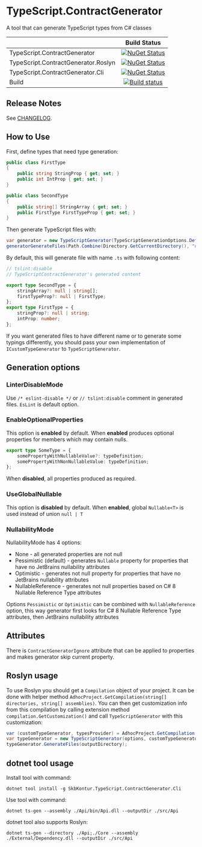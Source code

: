 # TypeScript.ContractGenerator

A tool that can generate TypeScript types from C# classes

|                                     | Build Status |
|-------------------------------------|:--------------: |
| TypeScript.ContractGenerator        | [![NuGet Status](https://img.shields.io/nuget/v/SkbKontur.TypeScript.ContractGenerator.svg)](https://www.nuget.org/packages/SkbKontur.TypeScript.ContractGenerator/) |
| TypeScript.ContractGenerator.Roslyn | [![NuGet Status](https://img.shields.io/nuget/v/SkbKontur.TypeScript.ContractGenerator.Roslyn.svg)](https://www.nuget.org/packages/SkbKontur.TypeScript.ContractGenerator.Roslyn/) |
| TypeScript.ContractGenerator.Cli    | [![NuGet Status](https://img.shields.io/nuget/v/SkbKontur.TypeScript.ContractGenerator.Cli.svg)](https://www.nuget.org/packages/SkbKontur.TypeScript.ContractGenerator.Cli/) |
| Build                               | [![Build status](https://github.com/skbkontur/TypeScript.ContractGenerator/actions/workflows/actions.yml/badge.svg)](https://github.com/skbkontur/TypeScript.ContractGenerator/actions) |


## Release Notes

See [CHANGELOG](CHANGELOG.md).

## How to Use

First, define types that need type generation:

```csharp
public class FirstType
{
    public string StringProp { get; set; }
    public int IntProp { get; set; }
}

public class SecondType
{
    public string[] StringArray { get; set; }
    public FirstType FirstTypeProp { get; set; }
}
```

Then generate TypeScript files with:

```csharp
var generator = new TypeScriptGenerator(TypeScriptGenerationOptions.Default, CustomTypeGenerator.Null, new RootTypesProvider(typeof(SecondType)));
generatorGenerateFiles(Path.Combine(Directory.GetCurrentDirectory(), "output"));
```

By default, this will generate file with name `.ts` with following content:

```ts
// tslint:disable
// TypeScriptContractGenerator's generated content

export type SecondType = {
    stringArray?: null | string[];
    firstTypeProp?: null | FirstType;
};
export type FirstType = {
    stringProp?: null | string;
    intProp: number;
};
```

If you want generated files to have different name or to generate some typings differently, you should pass your own implementation of `ICustomTypeGenerator` to `TypeScriptGenerator`.

## Generation options

### LinterDisableMode

Use `/* eslint-disable */` or `// tslint:disable` comment in generated files. `EsLint` is default option.

### EnableOptionalProperties

This option is **enabled** by default. When **enabled** produces optional properties for members which may contain nulls.

```ts
export type SomeType = {
    somePropertyWithNullableValue?: typeDefinition;
    somePropertyWithNonNullableValue: typeDefinition;
};

```
When **disabled**, all properties produced as required.

### UseGlobalNullable

This option is **disabled** by default. When **enabled**, global `Nullable<T>` is used instead of union `null | T`

### NullabilityMode

NullabilityMode has 4 options:
- None - all generated properties are not null
- Pessimistic (default) - generates `Nullable` property for properties that have no JetBrains nullability attributes
- Optimistic - generates not null property for properties that have no JetBrains nullability attributes
- NullableReference - generates not null properties based on C# 8 Nullable Reference Type attributes

Options `Pessimistic` or `Optimistic` can be combined with `NullableReference` option, this way generator first looks for C# 8 Nullable Reference Type attributes, then JetBrains nullability attributes

## Attributes

There is `ContractGeneratorIgnore` attribute that can be applied to properties and makes generator skip current property.

## Roslyn usage

To use Roslyn you should get a `Compilation` object of your project. It can be done with helper method `AdhocProject.GetCompilation(string[] directories, string[] assemblies)`.
You can then get customization info from this compilation by calling extension method `compilation.GetCustomization()` and call `TypeScriptGenerator` with this customization:
```csharp
var (customTypeGenerator, typesProvider) = AdhocProject.GetCompilation(directories, assemblies).GetCustomization();
var typeGenerator = new TypeScriptGenerator(options, customTypeGenerator, typesProvider);
typeGenerator.GenerateFiles(outputDirectory);
```

## dotnet tool usage

Install tool with command:

`dotnet tool install -g SkbKontur.TypeScript.ContractGenerator.Cli`

Use tool with command:

`dotnet ts-gen --assembly ./Api/bin/Api.dll --outputDir ./src/Api`

dotnet tool also supports Roslyn:

`dotnet ts-gen --directory ./Api;./Core --assembly ./External/Dependency.dll --outputDir ./src/Api`
